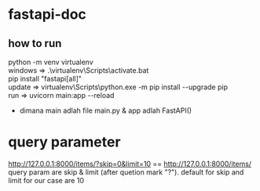 # fastapi-doc
## how to run
python -m venv virtualenv<br>
windows => .\virtualenv\Scripts\activate.bat<br>
pip install "fastapi[all]" <br>
update => virtualenv\Scripts\python.exe -m pip install --upgrade pip<br>
run => uvicorn main:app --reload<br>
* dimana main adlah file main.py & app adlah FastAPI()<br>

# query parameter
http://127.0.0.1:8000/items/?skip=0&limit=10 ==  http://127.0.0.1:8000/items/ <br>
query param are skip & limit (after quetion mark "?"). default for skip and limit for our case are 10<br>
